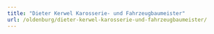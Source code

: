 ```yaml
---
title: "Dieter Kerwel Karosserie- und Fahrzeugbaumeister"
url: /oldenburg/dieter-kerwel-karosserie-und-fahrzeugbaumeister/
---
```

